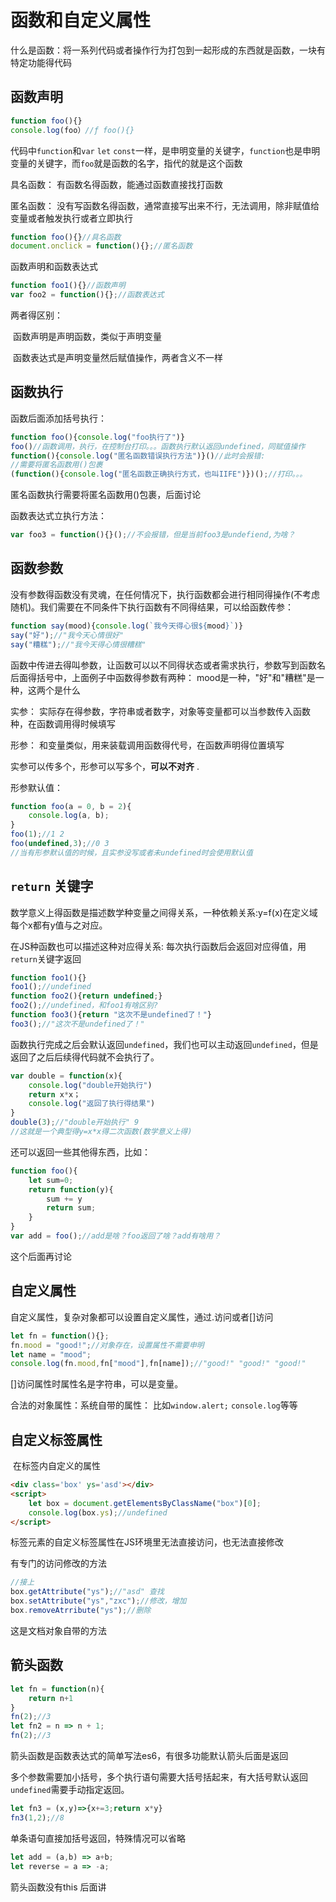 # 函数和自定义属性

什么是函数：将一系列代码或者操作行为打包到一起形成的东西就是函数，一块有特定功能得代码

## 函数声明

```js
function foo(){}
console.log(foo）//ƒ foo(){}
```

代码中`function`和`var` `let` `const`一样，是申明变量的关键字，`function`也是申明变量的关键字，而`foo`就是函数的名字，指代的就是这个函数

具名函数： 有函数名得函数，能通过函数直接找打函数

匿名函数： 没有写函数名得函数，通常直接写出来不行，无法调用，除非赋值给变量或者触发执行或者立即执行

```js
function foo(){}//具名函数
document.onclick = function(){};//匿名函数
```

函数声明和函数表达式

```js
function foo1(){}//函数声明
var foo2 = function(){};//函数表达式
```

两者得区别： 

​	函数声明是声明函数，类似于声明变量

​	函数表达式是声明变量然后赋值操作，两者含义不一样

## 函数执行

函数后面添加括号执行：

```js
function foo(){console.log("foo执行了")}
foo()//函数调用，执行，在控制台打印。。。函数执行默认返回undefined，同赋值操作
function(){console.log("匿名函数错误执行方法")}()//此时会报错: 
//需要将匿名函数用()包裹
(function(){console.log("匿名函数正确执行方式，也叫IIFE")})();//打印。。。
```

匿名函数执行需要将匿名函数用()包裹，后面讨论

函数表达式立执行方法：

```js
var foo3 = function(){}();//不会报错，但是当前foo3是undefiend,为啥？
```

## 函数参数

没有参数得函数没有灵魂，在任何情况下，执行函数都会进行相同得操作(不考虑随机)。我们需要在不同条件下执行函数有不同得结果，可以给函数传参：

```js
function say(mood){console.log(`我今天得心很${mood}`)}
say("好");//"我今天心情很好"
say("糟糕");//"我今天得心情很糟糕"
```

函数中传进去得叫参数，让函数可以以不同得状态或者需求执行，参数写到函数名后面得括号中，上面例子中函数得参数有两种： mood是一种，"好"和"糟糕"是一种，这两个是什么

实参： 实际存在得参数，字符串或者数字，对象等变量都可以当参数传入函数种，在函数调用得时候填写

形参： 和变量类似，用来装载调用函数得代号，在函数声明得位置填写 

实参可以传多个，形参可以写多个，**可以不对齐** .

形参默认值：

```js
function foo(a = 0, b = 2){
    console.log(a, b);
}
foo(1);//1 2
foo(undefined,3);//0 3
//当有形参默认值的时候，且实参没写或者未undefined时会使用默认值
```



## `return` 关键字

数学意义上得函数是描述数学种变量之间得关系，一种依赖关系:y=f(x)在定义域每个x都有y值与之对应。

在JS种函数也可以描述这种对应得关系: 每次执行函数后会返回对应得值，用`return`关键字返回

```js
function foo1(){}
foo1();//undefined
function foo2(){return undefined;}
foo2();//undefined，和foo1有啥区别?
function foo3(){return "这次不是undefined了！"}
foo3();//"这次不是undefined了！"
```

函数执行完成之后会默认返回`undefined`，我们也可以主动返回`undefined`，但是返回了之后后续得代码就不会执行了。

```js
var double = function(x){
    console.log("double开始执行")
    return x*x；
    console.log("返回了执行得结果")
}
double(3);//"double开始执行" 9
//这就是一个典型得y=x*x得二次函数(数学意义上得)
```

还可以返回一些其他得东西，比如：

```js
function foo(){
    let sum=0;
    return function(y){
        sum += y
        return sum; 
    }
}
var add = foo();//add是啥？foo返回了啥？add有啥用？
```

这个后面再讨论



## 自定义属性

自定义属性，复杂对象都可以设置自定义属性，通过.访问或者[]访问

```js
let fn = function(){};
fn.mood = "good!";//对象存在，设置属性不需要申明
let name = "mood";
console.log(fn.mood,fn["mood"],fn[name]);//"good!" "good!" "good!"
```

[]访问属性时属性名是字符串，可以是变量。

合法的对象属性：系统自带的属性： 比如`window.alert;` `console.log`等等



## 自定义标签属性

​	在标签内自定义的属性

```html
<div class='box' ys='asd'></div>
<script>
	let box = document.getElementsByClassName("box")[0];
    console.log(box.ys);//undefined
</script>
```

标签元素的自定义标签属性在JS环境里无法直接访问，也无法直接修改

有专门的访问修改的方法

```js
//接上
box.getAttribute("ys");//"asd" 查找
box.setAttribute("ys","zxc");//修改，增加
box.removeAtrribute("ys");//删除
```

这是文档对象自带的方法



## 箭头函数

```js
let fn = function(n){
    return n+1
}
fn(2);//3
let fn2 = n => n + 1;
fn(2);//3
```

箭头函数是函数表达式的简单写法es6，有很多功能默认箭头后面是返回

多个参数需要加小括号，多个执行语句需要大括号括起来，有大括号默认返回`undefined`需要手动指定返回。

```js
let fn3 = (x,y)=>{x+=3;return x*y}
fn3(1,2);//8
```

单条语句直接加括号返回，特殊情况可以省略

```js
let add = (a,b) => a+b;
let reverse = a => -a;
```

箭头函数没有this 后面讲







